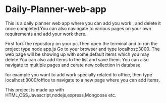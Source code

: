 # Daily-Planner-web-app

This is a daily planner web app where you can add you work , and delete it once completed.You can also navingate to various pages on your own requirements and add your work there.

First fork the repository on your pc.Then open the terminal and to run the project type node app.js
Go to your browser and type localhost:3000.
The web page will be showing up with some default items which you may delete.You can also add items to the list and save them.
You can also navigate to multiple pages and cerate new collection in database.

for example you want to add work specially related to office, then type localhost:3000/office to navigate to a new page where you can add items.

This project is made up with HTML,CSS,Javascript,nodejs,express,Mongoose etc.
